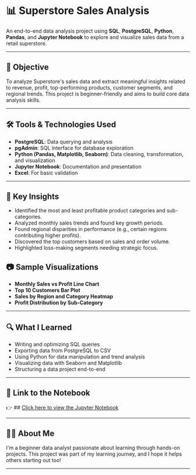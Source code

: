 # 📊 Superstore Sales Analysis

An end-to-end data analysis project using **SQL**, **PostgreSQL**, **Python**, **Pandas**, and **Jupyter Notebook** to explore and visualize sales data from a retail superstore.

---

## 🧠 Objective

To analyze Superstore's sales data and extract meaningful insights related to revenue, profit, top-performing products, customer segments, and regional trends. This project is beginner-friendly and aims to build core data analysis skills.

---

## 🛠️ Tools & Technologies Used

- **PostgreSQL**: Data querying and analysis
- **pgAdmin**: SQL interface for database exploration
- **Python (Pandas, Matplotlib, Seaborn)**: Data cleaning, transformation, and visualization
- **Jupyter Notebook**: Documentation and presentation
- **Excel**: For basic validation

---

## 📌 Key Insights

- Identified the most and least profitable product categories and sub-categories.
- Analyzed monthly sales trends and found key growth periods.
- Found regional disparities in performance (e.g., certain regions contributing higher profits).
- Discovered the top customers based on sales and order volume.
- Highlighted loss-making segments needing strategic focus.

## 📷 Sample Visualizations

- **Monthly Sales vs Profit Line Chart**
- **Top 10 Customers Bar Plot**
- **Sales by Region and Category Heatmap**
- **Profit Distribution by Sub-Category**

---

## 🔍 What I Learned

- Writing and optimizing SQL queries
- Exporting data from PostgreSQL to CSV
- Using Python for data manipulation and trend analysis
- Visualizing data with Seaborn and Matplotlib
- Structuring a data project end-to-end

---

## 📎 Link to the Notebook

👉 ## [Click here to view the Jupyter Notebook](https://github.com/Nikitachand971/Superstore-Sales-Analysis/blob/main/superstore_sales_analysis.ipynb)

---

## 🙋‍♀️ About Me

I'm a beginner data analyst passionate about learning through hands-on projects. This project was part of my learning journey, and I hope it helps others starting out too!

---
